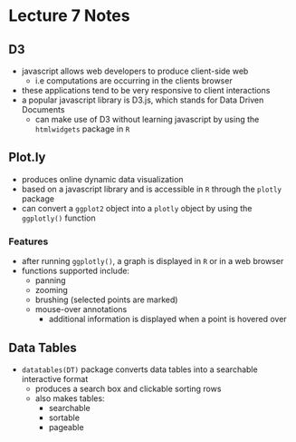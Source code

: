 # Lecture 7 Notes

## D3

- javascript allows web developers to produce client-side web 
    - i.e computations are occurring in the clients browser
- these applications tend to be very responsive to client interactions
- a popular javascript library is D3.js, which stands for Data Driven Documents
    - can make use of D3 without learning javascript by using the `htmlwidgets` package in `R`

## Plot.ly

- produces online dynamic data visualization
- based on a javascript library and is accessible in `R` through the `plotly` package
- can convert a `ggplot2` object into a `plotly` object by using the `ggplotly()` function

### Features

- after running `ggplotly()`, a graph is displayed in `R` or in a web browser
- functions supported include:
    - panning
    - zooming 
    - brushing (selected points are marked)
    - mouse-over annotations
        - additional information is displayed when a point is hovered over

## Data Tables

- `datatables(DT)` package converts data tables into a searchable interactive format
    - produces a search box and clickable sorting rows
    - also makes tables:
        - searchable
        - sortable
        - pageable